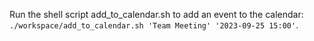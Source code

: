 Run the shell script add_to_calendar.sh to add an event to the calendar: `./workspace/add_to_calendar.sh 'Team Meeting' '2023-09-25 15:00'`.

